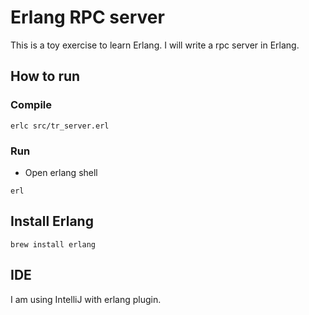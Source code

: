 # Erlang RPC server

This is a toy exercise to learn Erlang. I will write a rpc server in Erlang.


## How to run

### Compile
```shell script
erlc src/tr_server.erl
```

### Run
- Open erlang shell
```shell script
erl

```




## Install Erlang
```shell script
brew install erlang
```


## IDE
I am using IntelliJ with erlang plugin.